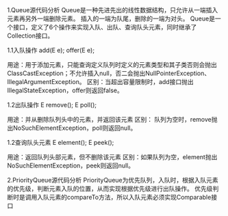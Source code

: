 1.Queue源代码分析
Queue是一种先进先出的线性数据结构，只允许从一端插入元素再另外一端删除元素。
插入的一端为队尾，删除的一端为对头。
Queue是一个接口，定义了6个操作来实现入队、出队、查询队头元素，同时继承了Collection接口。

1.1入队操作
add(E e);
offer(E e);

用途：用于添加元素，只能查询定义队列时定义的元素类型和其子类否则会抛出ClassCastException；不允许插入null，否二会抛出NullPointerException、IllegalArgumentException。
区别：当超出容量限制时，add接口抛出IllegalStateException，offer则返回false。

1.2出队操作
E remove();
E poll();

用途：并从删除队列头中的元素，并返回该元素
区别： 队列为空时，remove抛出NoSuchElementException，poll则返回null。

1.2查询队头元素
E element();
E peek();

用途：返回队列头部元素，但不删除该元素
区别：如果队列为空，element抛出NoSuchElementException，peek则返回null。



2.PriorityQueue源代码分析
PriorityQueue为优先队列，入队时，根据入队元素的优先级，判断元素入队的位置，从而实现根据优先级进行出队操作。
优先级判断时是调用入队元素的compareTo方法，所以入队元素必须实现Comparable接口